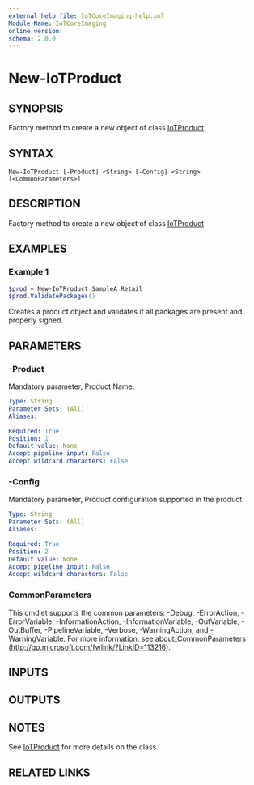 ```yaml
---
external help file: IoTCoreImaging-help.xml
Module Name: IoTCoreImaging
online version:
schema: 2.0.0
---
```


# New-IoTProduct

## SYNOPSIS
Factory method to create a new object of class [IoTProduct](Classes/IoTProduct.md)

## SYNTAX

```
New-IoTProduct [-Product] <String> [-Config] <String> [<CommonParameters>]
```

## DESCRIPTION
Factory method to create a new object of class [IoTProduct](Classes/IoTProduct.md)

## EXAMPLES

### Example 1
```Powershell
$prod = New-IoTProduct SampleA Retail
$prod.ValidatePackages()
```

Creates a product object and validates if all packages are present and properly signed.

## PARAMETERS

### -Product
Mandatory parameter, Product Name.

```yaml
Type: String
Parameter Sets: (All)
Aliases:

Required: True
Position: 1
Default value: None
Accept pipeline input: False
Accept wildcard characters: False
```

### -Config
Mandatory parameter, Product configuration supported in the product.

```yaml
Type: String
Parameter Sets: (All)
Aliases:

Required: True
Position: 2
Default value: None
Accept pipeline input: False
Accept wildcard characters: False
```

### CommonParameters
This cmdlet supports the common parameters: -Debug, -ErrorAction, -ErrorVariable, -InformationAction, -InformationVariable, -OutVariable, -OutBuffer, -PipelineVariable, -Verbose, -WarningAction, and -WarningVariable. For more information, see about_CommonParameters (http://go.microsoft.com/fwlink/?LinkID=113216).

## INPUTS

## OUTPUTS

## NOTES
See [IoTProduct](Classes/IoTProduct.md) for more details on the class.

## RELATED LINKS
